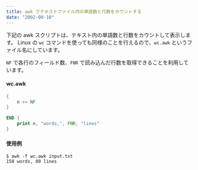 ```yaml
---
title: awk でテキストファイル内の単語数と行数をカウントする
date: "2002-08-10"
---
```


下記の awk スクリプトは、テキスト内の単語数と行数をカウントして表示します。
Linux の `wc` コマンドを使っても同様のことを行えるので、`wc.awk` というファイル名にしています。

`NF` で各行のフィールド数、`FNR` で読み込んだ行数を取得できることを利用しています。

#### wc.awk
```awk
{
    n += NF
}

END {
    print n, "words,", FNR, "lines"
}
```

#### 使用例

```
$ awk -f wc.awk input.txt
150 words, 80 lines
```

